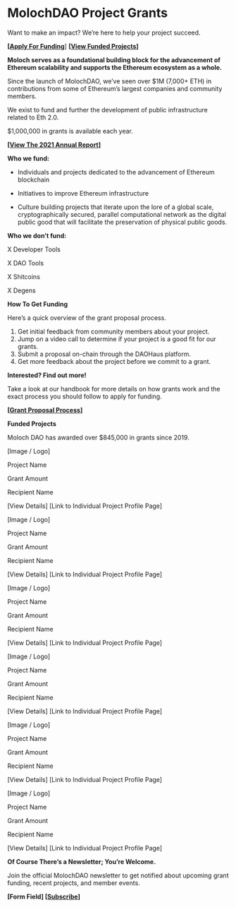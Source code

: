 # MolochDAO Project Grants

Want to make an impact? We’re here to help your project succeed.

**[[Apply For Funding](https://molochdao.gitbook.io/handbook/grant-pipeline-procedures/how-and-when-to-put-a-proposal-on-chain/application)**] **[[View Funded Projects](https://docs.google.com/document/d/1HK1K1T1XqsN3Afb6mdyOCrSXhbU07mbIzYok975GOxM/edit#)]**

**Moloch serves as a foundational building block for the advancement of Ethereum scalability and supports the Ethereum ecosystem as a whole.**

Since the launch of MolochDAO, we’ve seen over $1M (7,000+ ETH) in contributions from some of Ethereum’s largest companies and community members.

We exist to fund and further the development of public infrastructure related to Eth 2.0.

$1,000,000 in grants is available each year.

**[[View The 2021 Annual Report](https://docs.google.com/document/d/1HK1K1T1XqsN3Afb6mdyOCrSXhbU07mbIzYok975GOxM/edit#)]**

**Who we fund:**

- Individuals and projects dedicated to the advancement of Ethereum blockchain

- Initiatives to improve Ethereum infrastructure

- Culture building projects that iterate upon the lore of a global scale, cryptographically secured, parallel computational network as the digital public good that will facilitate the preservation of physical public goods.

**Who we don’t fund:**

X Developer Tools

X DAO Tools

X Shitcoins

X Degens

**How To Get Funding**

Here’s a quick overview of the grant proposal process.

1. Get initial feedback from community members about your project.
2. Jump on a video call to determine if your project is a good fit for our grants.
3. Submit a proposal on-chain through the DAOHaus platform.
4. Get more feedback about the project before we commit to a grant.

**Interested? Find out more!**

Take a look at our handbook for more details on how grants work and the exact process you should follow to apply for funding.

**[[Grant Proposal Process](https://molochdao.gitbook.io/handbook/grant-pipeline-procedures/how-and-when-to-put-a-proposal-on-chain)]**

**Funded Projects**

Moloch DAO has awarded over $845,000 in grants since 2019.

[Image / Logo]

Project Name

Grant Amount

Recipient Name

[View Details] [Link to Individual Project Profile Page]

[Image / Logo]

Project Name

Grant Amount

Recipient Name

[View Details] [Link to Individual Project Profile Page]

[Image / Logo]

Project Name

Grant Amount

Recipient Name

[View Details] [Link to Individual Project Profile Page]

[Image / Logo]

Project Name

Grant Amount

Recipient Name

[View Details] [Link to Individual Project Profile Page]

[Image / Logo]

Project Name

Grant Amount

Recipient Name

[View Details] [Link to Individual Project Profile Page]

[Image / Logo]

Project Name

Grant Amount

Recipient Name

[View Details] [Link to Individual Project Profile Page]

**Of Course There’s a Newsletter; You’re Welcome.**

Join the official MolochDAO newsletter to get notified about upcoming grant funding, recent projects, and member events.

**[Form Field] [[Subscribe](https://docs.google.com/document/d/1t0TNOfE1VPd0tgfTcgys7LCWbD9hs1KB5oFRmMy98VQ/edit#)]**
